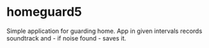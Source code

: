 # homeguard5
Simple application for guarding home. App in given intervals records soundtrack and - if noise found - saves it.
